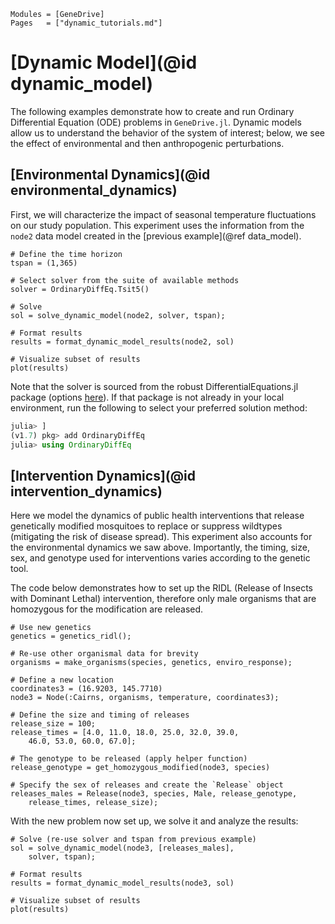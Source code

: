 ```@index
Modules = [GeneDrive]
Pages   = ["dynamic_tutorials.md"]
```
# [Dynamic Model](@id dynamic_model) 

The following examples demonstrate how to create and run Ordinary Differential Equation (ODE) problems in `GeneDrive.jl`. Dynamic models allow us to understand the behavior of the system of interest; below, we see the effect of environmental and then anthropogenic perturbations. 

## [Environmental Dynamics](@id environmental_dynamics) 

First, we will characterize the impact of seasonal temperature fluctuations on our study population. This experiment uses the information from the `node2` data model created in the [previous example](@ref data_model). 

```@example 
# Define the time horizon 
tspan = (1,365)

# Select solver from the suite of available methods
solver = OrdinaryDiffEq.Tsit5()

# Solve 
sol = solve_dynamic_model(node2, solver, tspan);

# Format results
results = format_dynamic_model_results(node2, sol)

# Visualize subset of results 
plot(results)
```

Note that the solver is sourced from the robust DifferentialEquations.jl package (options [here](https://diffeq.sciml.ai/stable/solvers/ode_solve/#Full-List-of-Methods)). If that package is not already in your local environment, run the following to select your preferred solution method: 

```julia
julia> ]
(v1.7) pkg> add OrdinaryDiffEq
julia> using OrdinaryDiffEq
```

## [Intervention Dynamics](@id intervention_dynamics) 

Here we model the dynamics of public health interventions that release genetically modified mosquitoes to replace or suppress wildtypes (mitigating the risk of disease spread). This experiment also accounts for the environmental dynamics we saw above. Importantly, the timing, size, sex, and genotype used for interventions varies according to the genetic tool. 

The code below demonstrates how to set up the RIDL (Release of Insects with Dominant Lethal) intervention, therefore only male organisms that are homozygous for the modification are released.
```@example 
# Use new genetics
genetics = genetics_ridl();

# Re-use other organismal data for brevity 
organisms = make_organisms(species, genetics, enviro_response);

# Define a new location
coordinates3 = (16.9203, 145.7710)
node3 = Node(:Cairns, organisms, temperature, coordinates3);

# Define the size and timing of releases 
release_size = 100;
release_times = [4.0, 11.0, 18.0, 25.0, 32.0, 39.0, 
    46.0, 53.0, 60.0, 67.0];

# The genotype to be released (apply helper function)
release_genotype = get_homozygous_modified(node3, species)

# Specify the sex of releases and create the `Release` object
releases_males = Release(node3, species, Male, release_genotype, 
    release_times, release_size);
```

With the new problem now set up, we solve it and analyze the results: 
```@example 
# Solve (re-use solver and tspan from previous example)
sol = solve_dynamic_model(node3, [releases_males], 
    solver, tspan);

# Format results 
results = format_dynamic_model_results(node3, sol)

# Visualize subset of results
plot(results)
```